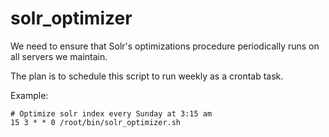 # solr_optimizer

We need to ensure that Solr's optimizations procedure periodically runs on all servers we maintain.

The plan is to schedule this script to run weekly as a crontab task.

Example:

```
# Optimize solr index every Sunday at 3:15 am
15 3 * * 0 /root/bin/solr_optimizer.sh
```